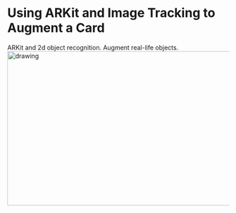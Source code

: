# Using ARKit and Image Tracking to Augment a Card

ARKit and 2d object recognition. Augment real-life objects.
<img src="/Screenrecording/Screenrecording.gif" alt="drawing" width="700" height="350"/>
